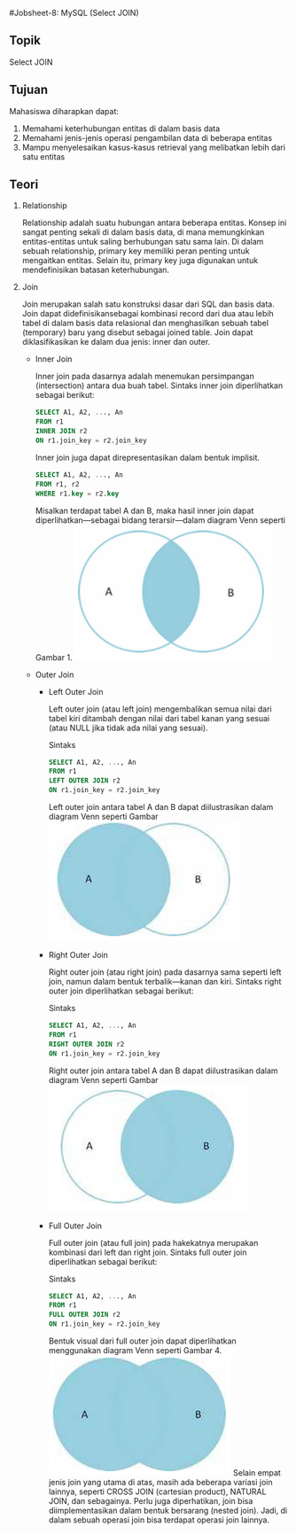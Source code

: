#Jobsheet-8: MySQL (Select JOIN)

## Topik 
Select JOIN

## Tujuan
Mahasiswa diharapkan dapat: 
1.	Memahami keterhubungan entitas di dalam basis data
2.	Memahami jenis-jenis operasi pengambilan data di beberapa entitas
3.	Mampu menyelesaikan kasus-kasus retrieval yang melibatkan lebih dari satu entitas

## Teori
1. Relationship

    Relationship adalah suatu hubungan antara beberapa entitas. Konsep ini sangat penting sekali di dalam basis data, di 
    mana memungkinkan entitas-entitas untuk saling berhubungan satu sama lain. Di dalam sebuah relationship, primary key 
    memiliki peran penting untuk mengaitkan entitas. Selain itu, primary key juga digunakan untuk mendefinisikan batasan 
    keterhubungan.
    
2. Join

    Join merupakan salah satu konstruksi dasar dari SQL dan basis data. Join dapat didefinisikansebagai kombinasi record 
    dari dua atau lebih tabel di dalam basis data relasional dan menghasilkan sebuah tabel (temporary) baru yang disebut 
    sebagai joined table.  Join dapat diklasifikasikan ke dalam dua jenis: inner dan outer. 
    + Inner Join
    
        Inner join pada dasarnya adalah menemukan persimpangan (intersection) antara dua buah tabel. 
        Sintaks inner join diperlihatkan sebagai berikut:       
        ```sql
        SELECT A1, A2, ..., An 
        FROM r1 
        INNER JOIN r2 
        ON r1.join_key = r2.join_key
        ```
      Inner join juga dapat direpresentasikan dalam bentuk implisit.
        ```sql
        SELECT A1, A2, ..., An 
        FROM r1, r2 
        WHERE r1.key = r2.key 
        ```
      Misalkan terdapat tabel A dan B, maka hasil inner join dapat diperlihatkan—sebagai bidang terarsir—dalam diagram 
      Venn seperti Gambar 1.
      ![Inner Join](images/13-01.png)
    + Outer Join
        - Left Outer Join
        
            Left outer join (atau left join) mengembalikan semua nilai dari tabel kiri ditambah dengan nilai dari tabel 
            kanan yang sesuai (atau NULL jika tidak ada nilai yang sesuai).
            
            Sintaks
            ```sql
            SELECT A1, A2, ..., An 
            FROM r1 
            LEFT OUTER JOIN r2 
            ON r1.join_key = r2.join_key
            ```
          Left outer join antara tabel A dan B dapat diilustrasikan dalam diagram Venn seperti Gambar
          ![Left Outer Join](images/13-02.png)
          
         - Right Outer Join
         
            Right outer join (atau right join) pada dasarnya sama seperti left join,  namun dalam bentuk terbalik—kanan 
            dan kiri. Sintaks right outer join diperlihatkan sebagai berikut:
            
            Sintaks
            ```sql
            SELECT A1, A2, ..., An 
            FROM r1 
            RIGHT OUTER JOIN r2 
            ON r1.join_key = r2.join_key
            ```
            Right outer join antara tabel A dan B dapat diilustrasikan dalam diagram Venn seperti Gambar
            ![Right Outer Join](images/13-03.png) 
            
         - Full Outer Join
         
            Full outer join (atau full join) pada hakekatnya merupakan kombinasi dari left dan right join. Sintaks full 
            outer join diperlihatkan sebagai berikut:
            
            Sintaks
            ```sql
            SELECT A1, A2, ..., An 
            FROM r1 
            FULL OUTER JOIN r2 
            ON r1.join_key = r2.join_key
            ```
            Bentuk visual dari full outer join dapat diperlihatkan menggunakan diagram Venn seperti Gambar 4.
           ![Full Outer Join](images/13-04.png)
           Selain empat jenis join yang utama di atas, masih ada beberapa variasi join lainnya, seperti CROSS JOIN 
           (cartesian product), NATURAL JOIN, dan sebagainya. Perlu juga diperhatikan, join bisa diimplementasikan dalam
            bentuk bersarang (nested join). Jadi, di dalam sebuah operasi join bisa terdapat operasi join lainnya.